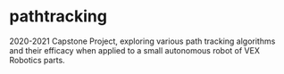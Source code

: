 # pathtracking
2020-2021 Capstone Project, exploring various path tracking algorithms and their efficacy when applied to a small autonomous robot of VEX Robotics parts.
